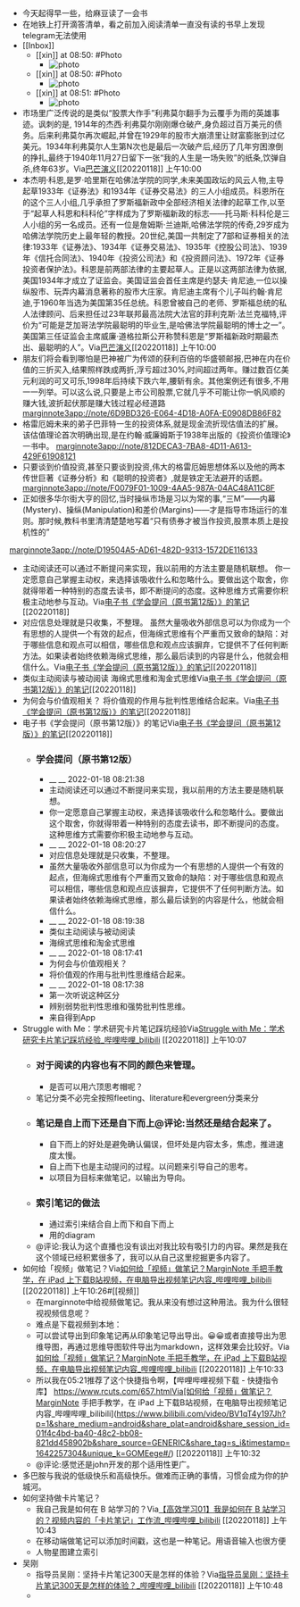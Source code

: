 - 今天起得早一些，给麻豆读了一会书
- 在地铁上打开滴答清单，看之前加入阅读清单一直没有读的书早上发现telegram无法使用
- [[Inbox]]
    - [[xin]] at 08:50: #Photo
        - ![photo](https://firebasestorage.googleapis.com/v0/b/firescript-577a2.appspot.com/o/imgs%2Fapp%2Fxinyiheng%2FGFicikRV8?alt=media&token=708cacdc-22b7-4b61-bd14-5f9ea9d2b015)
    - [[xin]] at 08:50: #Photo
        - ![photo](https://firebasestorage.googleapis.com/v0/b/firescript-577a2.appspot.com/o/imgs%2Fapp%2Fxinyiheng%2FyBbKlR3cm?alt=media&token=963849fa-a1e0-483f-86d5-e16c912f0f1c)
    - [[xin]] at 08:51: #Photo
        - ![photo](https://firebasestorage.googleapis.com/v0/b/firescript-577a2.appspot.com/o/imgs%2Fapp%2Fxinyiheng%2FhOm4_aeu0?alt=media&token=b89bf752-c88f-41fd-99b2-da445c1811d1)
- 市场里广泛传说的是类似“股票大作手”利弗莫尔翻手为云覆手为雨的英雄事迹。讽刺的是, 1914年的杰西·利弗莫尔刚刚爆仓破产,身负超过百万美元的债务。后来利弗莫尔再次崛起,并曾在1929年的股市大崩溃里让财富膨胀到过亿美元。1934年利弗莫尔人生第N次也是最后一次破产后,经历了几年穷困潦倒的挣扎,最终于1940年11月27日留下一张“我的人生是一场失败”的纸条,饮弹自杀,终年63岁。Via[巴芒演义](marginnote3app://note/02A72549-EE90-4136-A151-0E3C945275C9)[[20220118]] 上午10:00
- 本杰明·科恩,是罗·哈里斯在哈佛法学院的同学,未来美国政坛的风云人物,主导起草1933年《证券法》和1934年《证券交易法》的三人小组成员。科恩所在的这个三人小组,几乎承担了罗斯福新政中全部经济相关法律的起草工作,以至于“起草人科恩和科科伦”字样成为了罗斯福新政的标志——托马斯·科科伦是三人小组的另一名成员。还有一位是詹姆斯·兰迪斯,哈佛法学院的传奇,29岁成为哈佛法学院历史上最年轻的教授。20世纪,美国一共制定了7部和证券相关的法律:1933年《证券法》、1934年《证券交易法》、1935年《控股公司法》、1939年《信托合同法》、1940年《投资公司法》和《投资顾问法》、1972年《证券投资者保护法》。科恩是前两部法律的主要起草人。正是以这两部法律为依据,美国1934年才成立了证监会。美国证监会首任主席是约瑟夫·肯尼迪,一位以操纵股市、玩弄内幕消息著称的股市大庄家。肯尼迪主席有个儿子叫约翰·肯尼迪,于1960年当选为美国第35任总统。科恩曾被自己的老师、罗斯福总统的私人法律顾问、后来担任过23年联邦最高法院大法官的菲利克斯·法兰克福特,评价为“可能是芝加哥法学院最聪明的毕业生,是哈佛法学院最聪明的博士之一”。美国第三任证监会主席威廉·道格拉斯公开称赞科恩是“罗斯福新政时期最杰出、最聪明的人”。Via[巴芒演义](marginnote3app://note/E9E5EF4C-1D47-4117-950B-A3838B9E6168)[[20220118]] 上午10:00
- 朋友们将会看到哪怕是巴神被广为传颂的获利百倍的华盛顿邮报,巴神在内在价值的三折买入,结果照样跌成两折,浮亏超过30%,时间超过两年。赚过数百亿美元利润的可又可乐,1998年后持续下跌六年,腰斩有余。其他案例还有很多,不用一一列举。可以这么说,只要是上市公司股票,它就几乎不可能让你一帆风顺的赚大钱,波折起伏那是赚大钱过程必经道路
[marginnote3app://note/6D9BD326-E064-4D18-A0FA-E0908DB86F82](marginnote3app://note/6D9BD326-E064-4D18-A0FA-E0908DB86F82)
- 格雷厄姆未来的弟子巴菲特一生的投资体系,就是现金流折现估值法的扩展。
该估值理论首次明确出现,是在约翰·威廉姆斯于1938年出版的《投资价值理论》一书中。
[marginnote3app://note/812DECA3-7BA8-4D11-A613-429F61908121](marginnote3app://note/812DECA3-7BA8-4D11-A613-429F61908121)
- 只要谈到价值投资,甚至只要谈到投资,伟大的格雷厄姆思想体系以及他的两本传世巨著《证券分析》和《聪明的投资者》,就是铁定无法避开的话题。
[marginnote3app://note/F0079F01-1009-4AA5-987A-04AC48A11C8F](marginnote3app://note/F0079F01-1009-4AA5-987A-04AC48A11C8F)
- 正如很多华尔街大亨的回忆,当时操纵市场是习以为常的事,“三M”——内幕(Mystery)、操纵(Manipulation)和差价(Margins)——才是指导市场运行的准则。那时候,教科书里清清楚楚地写着“只有债券才被当作投资,股票本质上是投机性的”

[marginnote3app://note/D19504A5-AD61-482D-9313-1572DE116133](marginnote3app://note/D19504A5-AD61-482D-9313-1572DE116133)
- 主动阅读还可以通过不断提问来实现，我以前用的方法主要是随机联想。
你一定愿意自己掌握主动权，来选择该吸收什么和忽略什么。要做出这个取舍，你就得带着一种特别的态度去读书，即不断提问的态度。这种思维方式需要你积极主动地参与互动。Via[电子书《学会提问（原书第12版）》的笔记](https://app.yinxiang.com/shard/s63/nl/13797828/92c3a9a0-2a8b-48c5-8eb2-9e55ac9010ca/)[[20220118]] 
- 对应信息处理就是只收集，不整理。
虽然大量吸收外部信息可以为你成为一个有思想的人提供一个有效的起点，但海绵式思维有个严重而又致命的缺陷：对于哪些信息和观点可以相信，哪些信息和观点应该摒弃，它提供不了任何判断方法。如果读者始终依赖海绵式思维，那么最后读到的内容是什么，他就会相信什么。Via[电子书《学会提问（原书第12版）》的笔记](https://app.yinxiang.com/shard/s63/nl/13797828/92c3a9a0-2a8b-48c5-8eb2-9e55ac9010ca/)[[20220118]] 
- 类似主动阅读与被动阅读
海绵式思维和淘金式思维Via[电子书《学会提问（原书第12版）》的笔记](https://app.yinxiang.com/shard/s63/nl/13797828/92c3a9a0-2a8b-48c5-8eb2-9e55ac9010ca/)[[20220118]] 
- 为何会与价值观相关？
将价值观的作用与批判性思维结合起来。Via[电子书《学会提问（原书第12版）》的笔记](https://app.yinxiang.com/shard/s63/nl/13797828/92c3a9a0-2a8b-48c5-8eb2-9e55ac9010ca/)[[20220118]] 
- 电子书《学会提问（原书第12版）》的笔记Via[电子书《学会提问（原书第12版）》的笔记](https://app.yinxiang.com/shard/s63/nl/13797828/92c3a9a0-2a8b-48c5-8eb2-9e55ac9010ca/)[[20220118]] 
    - ### 学会提问（原书第12版）
        - __ __ 2022-01-18 08:21:38
        - 主动阅读还可以通过不断提问来实现，我以前用的方法主要是随机联想。
        - 你一定愿意自己掌握主动权，来选择该吸收什么和忽略什么。要做出这个取舍，你就得带着一种特别的态度去读书，即不断提问的态度。这种思维方式需要你积极主动地参与互动。
        - __ __ 2022-01-18 08:20:27
        - 对应信息处理就是只收集，不整理。
        - 虽然大量吸收外部信息可以为你成为一个有思想的人提供一个有效的起点，但海绵式思维有个严重而又致命的缺陷：对于哪些信息和观点可以相信，哪些信息和观点应该摒弃，它提供不了任何判断方法。如果读者始终依赖海绵式思维，那么最后读到的内容是什么，他就会相信什么。
        - __ __ 2022-01-18 08:19:38
        - 类似主动阅读与被动阅读
        - 海绵式思维和淘金式思维
        - __ __ 2022-01-18 08:17:41
        - 为何会与价值观相关？
        - 将价值观的作用与批判性思维结合起来。
        - __ __ 2022-01-18 08:17:38
        - 第一次听说这种区分
        - 辨别弱势批判性思维和强势批判性思维。
        - 来自得到App
- Struggle with Me：学术研究卡片笔记踩坑经验Via[Struggle with Me：学术研究卡片笔记踩坑经验_哔哩哔哩_bilibili](https://www.bilibili.com/video/BV1xm4y197qd?p=1&share_medium=android&share_plat=android&share_session_id=0f221415-6298-4745-8f4a-ec36b351252d&share_source=GENERIC&share_tag=s_i&timestamp=1642344802&unique_k=v0TH1NZ#/) [[20220118]] 上午10:07
    - ### 对于阅读的内容也有不同的颜色来管理。
        - 是否可以用六顶思考帽呢？
    - 笔记分类不必完全按照fleeting、literature和evergreen分类来分
    - ### 笔记是自上而下还是自下而上@评论:当然还是结合起来了。
        - 自下而上的好处是避免确认偏误，但坏处是内容太多，焦虑，推进速度太慢。
        - 自上而下也是主动提问的过程。以问题来引导自己的思考。
        - 以项目为目标来做笔记，以输出为导向。
    - ### 索引笔记的做法
        - 通过索引来结合自上而下和自下而上
        - 用的diagram
    - @评论:我认为这个直播也没有谈出对我比较有吸引力的内容。果然是我在这个领域已经积累很多了，我可以从自己这里挖掘更多内容了。
- 如何给「视频」做笔记？Via[如何给「视频」做笔记？MarginNote 手把手教学，在 iPad 上下载B站视频，在电脑导出视频笔记内容_哔哩哔哩_bilibili](https://www.bilibili.com/video/BV1qT4y197Jh?p=1&share_medium=android&share_plat=android&share_session_id=01f4c4bd-ba40-48c2-bb08-821dd458902b&share_source=GENERIC&share_tag=s_i&timestamp=1642257304&unique_k=GOMEege#/) [[20220118]] 上午10:26#[[视频]]
    - 在marginnote中给视频做笔记。我从来没有想过这种用法。我为什么很轻视视频信息呢？
    - 难点是下载视频到本地：
    - 可以尝试导出到印象笔记再从印象笔记导出导出。😀😀或者直接导出为思维导图，再通过思维导图软件导出为markdown，这样效果会比较好。Via[如何给「视频」做笔记？MarginNote 手把手教学，在 iPad 上下载B站视频，在电脑导出视频笔记内容_哔哩哔哩_bilibili](https://www.bilibili.com/video/BV1qT4y197Jh?p=1&share_medium=android&share_plat=android&share_session_id=01f4c4bd-ba40-48c2-bb08-821dd458902b&share_source=GENERIC&share_tag=s_i&timestamp=1642257304&unique_k=GOMEege#/) [[20220118]] 上午10:33
    - 所以我在05:21推荐了这个快捷指令啊，【哔哩哔哩视频下载 - 快捷指令库】 https://www.rcuts.com/657.htmlVia[如何给「视频」做笔记？MarginNote 手把手教学，在 iPad 上下载B站视频，在电脑导出视频笔记内容_哔哩哔哩_bilibili](https://www.bilibili.com/video/BV1qT4y197Jh?p=1&share_medium=android&share_plat=android&share_session_id=01f4c4bd-ba40-48c2-bb08-821dd458902b&share_source=GENERIC&share_tag=s_i&timestamp=1642257304&unique_k=GOMEege#/) [[20220118]] 上午10:32
    - @评论:感觉还是john开发的那个适用性更广。
- 多巴胺与我说的低级快乐和高级快乐。做难而正确的事情，习惯会成为你的护城河。
- 如何坚持做卡片笔记？
    - 我自己我是如何在 B 站学习的？Via[【高效学习01】我是如何在 B 站学习的？视频内容的「卡片笔记」工作流_哔哩哔哩_bilibili](https://www.bilibili.com/video/BV1MS4y1f7dD?p=1&share_medium=android&share_plat=android&share_session_id=c44954fd-4f6e-492b-aff9-683d000d4937&share_source=GENERIC&share_tag=s_i&timestamp=1642257289&unique_k=aeuIloj#/) [[20220118]] 上午10:43
    - 在移动端做笔记可以添加时间戳，这也是一种笔记。用语音输入也很方便
    - 人物星图建立索引
- 吴刚
    - 指导员吴刚：坚持卡片笔记300天是怎样的体验？Via[指导员吴刚：坚持卡片笔记300天是怎样的体验？_哔哩哔哩_bilibili](https://www.bilibili.com/video/BV1gS4y1f7cH#/) [[20220118]] 上午10:48
    - 
